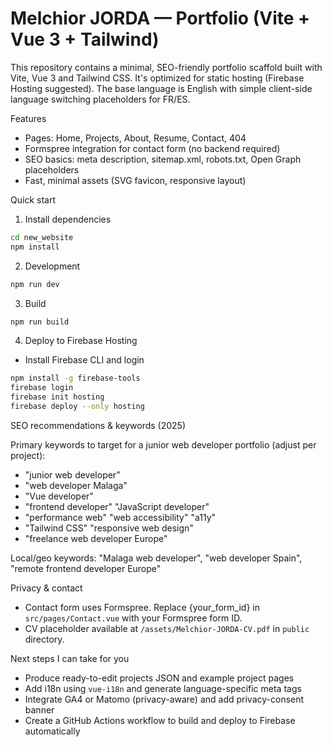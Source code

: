 # Melchior JORDA — Portfolio (Vite + Vue 3 + Tailwind)

This repository contains a minimal, SEO-friendly portfolio scaffold built with Vite, Vue 3 and Tailwind CSS. It's optimized for static hosting (Firebase Hosting suggested). The base language is English with simple client-side language switching placeholders for FR/ES.

Features
- Pages: Home, Projects, About, Resume, Contact, 404
- Formspree integration for contact form (no backend required)
- SEO basics: meta description, sitemap.xml, robots.txt, Open Graph placeholders
- Fast, minimal assets (SVG favicon, responsive layout)

Quick start

1. Install dependencies

```bash
cd new_website
npm install
```

2. Development

```bash
npm run dev
```

3. Build

```bash
npm run build
```

4. Deploy to Firebase Hosting

- Install Firebase CLI and login
```bash
npm install -g firebase-tools
firebase login
firebase init hosting
firebase deploy --only hosting
```

SEO recommendations & keywords (2025)

Primary keywords to target for a junior web developer portfolio (adjust per project):

- "junior web developer"
- "web developer Malaga"
- "Vue developer"
- "frontend developer" "JavaScript developer"
- "performance web" "web accessibility" "a11y"
- "Tailwind CSS" "responsive web design"
- "freelance web developer Europe"

Local/geo keywords: "Malaga web developer", "web developer Spain", "remote frontend developer Europe"

Privacy & contact
- Contact form uses Formspree. Replace {your_form_id} in `src/pages/Contact.vue` with your Formspree form ID.
- CV placeholder available at `/assets/Melchior-JORDA-CV.pdf` in `public` directory.

Next steps I can take for you

- Produce ready-to-edit projects JSON and example project pages
- Add i18n using `vue-i18n` and generate language-specific meta tags
- Integrate GA4 or Matomo (privacy-aware) and add privacy-consent banner
- Create a GitHub Actions workflow to build and deploy to Firebase automatically
